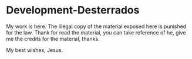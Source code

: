 # Development-Desterrados
My work is here.
The illegal copy of the material exposed here is punished for the law.
Thank for read the material, you can take reference of he, give me the credits for the material, thanks.

My best wishes, Jesus.
